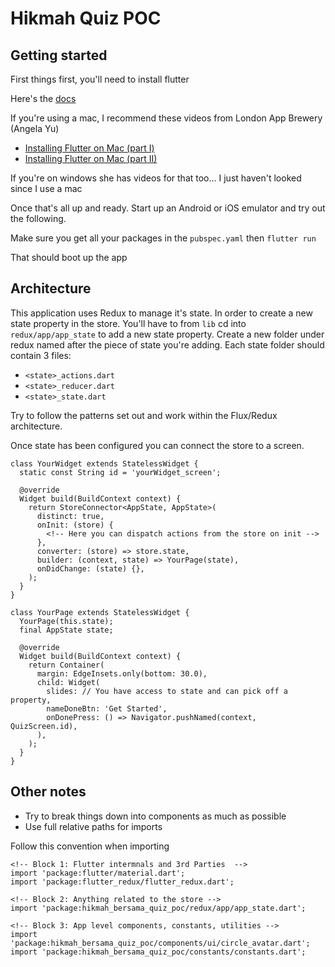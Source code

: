 # Hikmah Quiz POC

## Getting started

First things first, you'll need to install flutter

Here's the [docs]()

If you're using a mac, I recommend these videos from London App Brewery (Angela Yu)

- [Installing Flutter on Mac (part I)]()
- [Installing Flutter on Mac (part II)]()

If you're on windows she has videos for that too... I just haven't looked since I use a mac

Once that's all up and ready. Start up an Android or iOS emulator and try out the following.

Make sure you get all your packages in the `pubspec.yaml` then `flutter run`

That should boot up the app

## Architecture

This application uses Redux to manage it's state. In order to create a new state property in the store. You'll have to from `lib` cd into `redux/app/app_state` to add a new state property. Create a new folder under redux named after the piece of state you're adding. Each state folder should contain 3 files:

- `<state>_actions.dart`
- `<state>_reducer.dart`
- `<state>_state.dart`

Try to follow the patterns set out and work within the Flux/Redux architecture.

Once state has been configured you can connect the store to a screen.

```
class YourWidget extends StatelessWidget {
  static const String id = 'yourWidget_screen';

  @override
  Widget build(BuildContext context) {
    return StoreConnector<AppState, AppState>(
      distinct: true,
      onInit: (store) {
        <!-- Here you can dispatch actions from the store on init -->
      },
      converter: (store) => store.state,
      builder: (context, state) => YourPage(state),
      onDidChange: (state) {},
    );
  }
}

class YourPage extends StatelessWidget {
  YourPage(this.state);
  final AppState state;

  @override
  Widget build(BuildContext context) {
    return Container(
      margin: EdgeInsets.only(bottom: 30.0),
      child: Widget(
        slides: // You have access to state and can pick off a property,
        nameDoneBtn: 'Get Started',
        onDonePress: () => Navigator.pushNamed(context, QuizScreen.id),
      ),
    );
  }
}
```

## Other notes

- Try to break things down into components as much as possible
- Use full relative paths for imports

Follow this convention when importing

```
<!-- Block 1: Flutter intermnals and 3rd Parties  -->
import 'package:flutter/material.dart';
import 'package:flutter_redux/flutter_redux.dart';

<!-- Block 2: Anything related to the store -->
import 'package:hikmah_bersama_quiz_poc/redux/app/app_state.dart';

<!-- Block 3: App level components, constants, utilities -->
import 'package:hikmah_bersama_quiz_poc/components/ui/circle_avatar.dart';
import 'package:hikmah_bersama_quiz_poc/constants/constants.dart';
```
